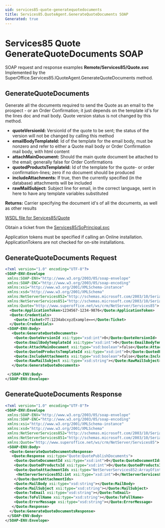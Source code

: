 ```yaml
---
uid: services85-quote-generatequotedocuments
title: Services85.QuoteAgent.GenerateQuoteDocuments SOAP
Generated: true
---
```


# Services85 Quote GenerateQuoteDocuments SOAP

SOAP request and response examples **Remote/Services85/Quote.svc**
Implemented by the <see cref="M:SuperOffice.Services85.IQuoteAgent.GenerateQuoteDocuments">SuperOffice.Services85.IQuoteAgent.GenerateQuoteDocuments</see> method.

## GenerateQuoteDocuments

Generate all the documents required to send the Quote as an email to the prospect - or an Order Confirmation; it just depends on the template id's for the lines doc and mail body. Quote version status is not changed by this method.

* **quoteVersionId:** VersionId of the quote to be sent; the status of the version will not be changed by calling this method
* **emailBodyTemplateId:** Id of the template for the email body, must be nonzero and refer to either a Quote mail body or Order Confirmation mail body, with html content
* **attachMainDocument:** Should the main quote document be attached to the email; generally false for Order Confirmations
* **quotedProductsTemplateId:** Id of the template for the quote- or order confirmation-lines; zero if no document should be produced
* **includeAttachments:** If true, then the currently specified (in the database) attachments will be included
* **rawMailSubject:** Subject line for email, in the correct language, sent in here to have any template variables substituted

**Returns:** Carrier specifying the document id's of all the documents, as well as other results


[WSDL file for Services85/Quote](../Services85-Quote.md)

Obtain a ticket from the [Services85/SoPrincipal.svc](../SoPrincipal/SoPrincipal.md)

Application tokens must be specified if calling an Online installation. ApplicationTokens are not checked for on-site installations.

## GenerateQuoteDocuments Request

```xml
<?xml version="1.0" encoding="UTF-8"?>
<SOAP-ENV:Envelope
 xmlns:SOAP-ENV="http://www.w3.org/2003/05/soap-envelope"
 xmlns:SOAP-ENC="http://www.w3.org/2003/05/soap-encoding"
 xmlns:xsi="http://www.w3.org/2001/XMLSchema-instance"
 xmlns:xsd="http://www.w3.org/2001/XMLSchema"
 xmlns:NetServerServices852="http://schemas.microsoft.com/2003/10/Serialization/Arrays"
 xmlns:NetServerServices851="http://schemas.microsoft.com/2003/10/Serialization/"
 xmlns:Quote="http://www.superoffice.net/ws/crm/NetServer/Services85">
  <Quote:ApplicationToken>1234567-1234-9876</Quote:ApplicationToken>
  <Quote:Credentials>
    <Quote:Ticket>7T:1234abcxyzExample==</Quote:Ticket>
  </Quote:Credentials>
 <SOAP-ENV:Body>
   <Quote:GenerateQuoteDocuments>
    <Quote:QuoteVersionId xsi:type="xsd:int">0</Quote:QuoteVersionId>
    <Quote:EmailBodyTemplateId xsi:type="xsd:int">0</Quote:EmailBodyTemplateId>
    <Quote:AttachMainDocument xsi:type="xsd:boolean">false</Quote:AttachMainDocument>
    <Quote:QuotedProductsTemplateId xsi:type="xsd:int">0</Quote:QuotedProductsTemplateId>
    <Quote:IncludeAttachments xsi:type="xsd:boolean">false</Quote:IncludeAttachments>
    <Quote:RawMailSubject xsi:type="xsd:string"></Quote:RawMailSubject>
   </Quote:GenerateQuoteDocuments>

 </SOAP-ENV:Body>
</SOAP-ENV:Envelope>

```


## GenerateQuoteDocuments Response

```xml
<?xml version="1.0" encoding="UTF-8"?>
<SOAP-ENV:Envelope
 xmlns:SOAP-ENV="http://www.w3.org/2003/05/soap-envelope"
 xmlns:SOAP-ENC="http://www.w3.org/2003/05/soap-encoding"
 xmlns:xsi="http://www.w3.org/2001/XMLSchema-instance"
 xmlns:xsd="http://www.w3.org/2001/XMLSchema"
 xmlns:NetServerServices852="http://schemas.microsoft.com/2003/10/Serialization/Arrays"
 xmlns:NetServerServices851="http://schemas.microsoft.com/2003/10/Serialization/"
 xmlns:Quote="http://www.superoffice.net/ws/crm/NetServer/Services85">
 <SOAP-ENV:Body>
  <Quote:GenerateQuoteDocumentsResponse>
   <Quote:Response xsi:type="Quote:QuotePublishDocuments">
    <Quote:QuoteDocumentId xsi:type="xsd:int">0</Quote:QuoteDocumentId>
    <Quote:QuotedProductsId xsi:type="xsd:int">0</Quote:QuotedProductsId>
    <Quote:QuoteAttachmentIds xsi:type="NetServerServices852:ArrayOfint">
     <NetServerServices852:int xsi:type="xsd:int">0</NetServerServices852:int>
    </Quote:QuoteAttachmentIds>
    <Quote:MailBody xsi:type="xsd:string"></Quote:MailBody>
    <Quote:MailSubject xsi:type="xsd:string"></Quote:MailSubject>
    <Quote:ToEmail xsi:type="xsd:string"></Quote:ToEmail>
    <Quote:ToFullName xsi:type="xsd:string"></Quote:ToFullName>
    <Quote:ErrorMessage xsi:type="xsd:string"></Quote:ErrorMessage>
   </Quote:Response>
  </Quote:GenerateQuoteDocumentsResponse>
 </SOAP-ENV:Body>
</SOAP-ENV:Envelope>

```

